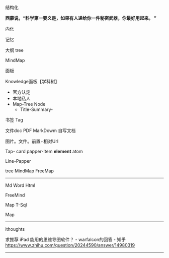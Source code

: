 结构化

**西蒙说，“科学第一要义是，如果有人递给你一件秘密武器，你最好用起来。 ”**

内化

记忆



大纲 tree

MindMap



面板

Knowledge面板【学科树】

- 官方认定
- 本地私人
- Map-Tree    Node
  - Title-Summary-

书签 Tag

文件doc PDF MarkDowm 自写文档



图片。文件。前置+相对Url





Tap-  card 	 papper-Item  **element**   atom

Line-Papper 

 tree MindMap	FreeMap

---



Md	Word Html

FreeMind 

Map	T-Sql

Map



---



ithoughts



求推荐 iPad 能用的思维导图软件？ - warfalcon的回答 - 知乎 https://www.zhihu.com/question/20244590/answer/14980319

---







